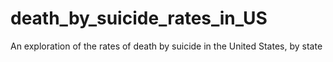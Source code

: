 # death_by_suicide_rates_in_US
An exploration of the rates of death by suicide in the United States, by state 
